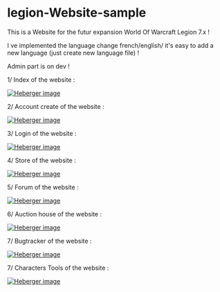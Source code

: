 # legion-Website-sample
This is a Website for the futur expansion World Of Warcraft Legion 7.x !

I ve implemented the language change french/english/ it's easy to add a new language (just create new language file) !

Admin part is on dev !

1/ Index of the website :

<a href="http://www.hostingpics.net/viewer.php?id=435051legion1.png" target="_blank"><img src="http://img15.hostingpics.net/thumbs/mini_435051legion1.png" alt="Heberger image" /></a>

2/ Account create of the website :

<a href="http://www.hostingpics.net/viewer.php?id=249034legion2.png" target="_blank"><img src="http://img15.hostingpics.net/thumbs/mini_249034legion2.png" alt="Heberger image" /></a>

3/ Login of the website :

<a href="http://www.hostingpics.net/viewer.php?id=141371legion3.png" target="_blank"><img src="http://img15.hostingpics.net/thumbs/mini_141371legion3.png" alt="Heberger image" /></a>

4/ Store of the website :

<a href="http://www.hostingpics.net/viewer.php?id=527744legion4.png" target="_blank"><img src="http://img15.hostingpics.net/thumbs/mini_527744legion4.png" alt="Heberger image" /></a>

5/ Forum of the website :

<a href="http://www.hostingpics.net/viewer.php?id=300374legion5.png" target="_blank"><img src="http://img15.hostingpics.net/thumbs/mini_300374legion5.png" alt="Heberger image" /></a>

6/ Auction house of the website :

<a href="http://www.hostingpics.net/viewer.php?id=789211legion6.png" target="_blank"><img src="http://img15.hostingpics.net/thumbs/mini_789211legion6.png" alt="Heberger image" /></a>

7/ Bugtracker of the website :

<a href="http://www.hostingpics.net/viewer.php?id=985528legion7.png" target="_blank"><img src="http://img15.hostingpics.net/thumbs/mini_985528legion7.png" alt="Heberger image" /></a>

7/ Characters Tools of the website :

<a href="http://www.hostingpics.net/viewer.php?id=636060legion8.png"><img src="http://img15.hostingpics.net/thumbs/mini_636060legion8.png" alt="Heberger image" /></a>


